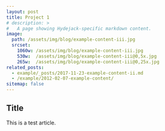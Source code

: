 ```yaml
---
layout: post
title: Project 1
# description: >
#   A page showing Hydejack-specific markdown content.
image: 
  path: /assets/img/blog/example-content-iii.jpg
  srcset:
    1060w: /assets/img/blog/example-content-iii.jpg
    530w:  /assets/img/blog/example-content-iii@0,5x.jpg
    265w:  /assets/img/blog/example-content-iii@0,25x.jpg
related_posts:
  - example/_posts/2017-11-23-example-content-ii.md
  - /example/2012-02-07-example-content/
sitemap: false
---
```


<!-- Hydejack offers a few additional features to markup your markdown.
Don't worry, these are merely CSS classes added with kramdown's `{:...}` syntax,
so that your content remains compatible with other Jekyll themes. -->

## Title

This is a test article.